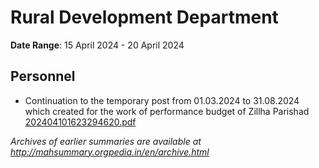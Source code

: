 # Rural Development Department

**Date Range**: 15 April 2024 - 20 April 2024


## Personnel
- Continuation to the temporary post from 01.03.2024 to 31.08.2024 which created for the work of performance budget of Zillha Parishad\
  [202404101623294620.pdf](https://gr.maharashtra.gov.in/Site/Upload/Government%20Resolutions/English/202404101623294620.pdf)


*Archives of earlier summaries are available at http://mahsummary.orgpedia.in/en/archive.html*